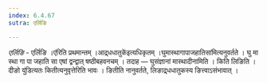 ```yaml
---
index: 6.4.67
sutra: एर्लिङि

---
```

_एर्लिङि_ - एर्लिङि ।ए॑रिति प्रथमान्तम् ।आद्र्धधातुके॑इत्यधिकृतम् ।घुमास्थागापाजहातिसा॑मित्यनुवर्तते । घु मा स्था गा पा जहाति सा एषां द्वन्द्वात् षष्ठीबहवनचम् । तदाह —  घुसंज्ञानां मास्थादीनामिति । किति लिङिति ।दीङो यु॑डित्यतः कितीत्यनुवृत्तेरिति भावः । ङितीति नानुवर्तते, लिङाद्र्धधातुकस्य ङित्त्वाऽसंभावात् । 